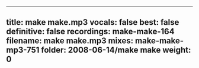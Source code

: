 
---
title: make make.mp3
vocals: false
best: false
definitive: false
recordings: make-make-164
filename: make make.mp3
mixes: make-make-mp3-751
folder: 2008-06-14/make make
weight: 0
---
